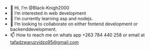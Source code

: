 - 👋 Hi, I’m @Black-Knigh2000
- 👀 I’m interested in web development
- 🌱 I’m currently learning asp and nodejs.
- 💞️ I’m looking to collaborate on either fontend development or backenddevelopment.
- 📫 How to reach me on whats app +263 784 440 258 or email at tafadzwaruzvidzo95@gmail.com

<!---
Black-Knigh2000/Black-Knigh2000 is a ✨ special ✨ repository because its `README.md` (this file) appears on your GitHub profile.
You can click the Preview link to take a look at your changes.
--->
